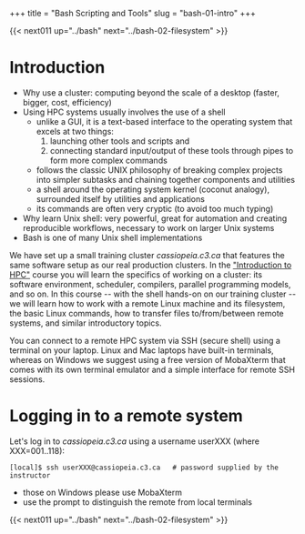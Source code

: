+++
title = "Bash Scripting and Tools"
slug = "bash-01-intro"
+++

{{< next011 up="../bash" next="../bash-02-filesystem" >}}

# Introduction

- Why use a cluster: computing beyond the scale of a desktop (faster, bigger, cost, efficiency)
- Using HPC systems usually involves the use of a shell
  - unlike a GUI, it is a text-based interface to the operating system that excels at two things: <!-- command interpreter -->
    1. launching other tools and scripts and
	1. connecting standard input/output of these tools through pipes to form more complex commands
  - follows the classic UNIX philosophy of breaking complex projects into simpler subtasks and chaining
    together components and utilities
  - a shell around the operating system kernel (coconut analogy), surrounded itself by utilities and applications
  - its commands are often very cryptic (to avoid too much typing)
- Why learn Unix shell: very powerful, great for automation and creating reproducible workflows,
  necessary to work on larger Unix systems
- Bash is one of many Unix shell implementations

We have set up a small training cluster *cassiopeia.c3.ca* that features the same software setup as our
real production clusters. In the ["Introduction to HPC"](../hpc) course you will learn the specifics
of working on a cluster: its software environment, scheduler, compilers, parallel programming models, and
so on. In this course -- with the shell hands-on on our training cluster -- we will learn how to work
with a remote Linux machine and its filesystem, the basic Linux commands, how to transfer files
to/from/between remote systems, and similar introductory topics.

You can connect to a remote HPC system via SSH (secure shell) using a terminal on your laptop. Linux and
Mac laptops have built-in terminals, whereas on Windows we suggest using a free version of MobaXterm
that comes with its own terminal emulator and a simple interface for remote SSH sessions.

# Logging in to a remote system

Let's log in to *cassiopeia.c3.ca* using a username userXXX (where XXX=001..118):

~~~ {.bash}
[local]$ ssh userXXX@cassiopeia.c3.ca   # password supplied by the instructor
~~~

- those on Windows please use MobaXterm
- use the prompt to distinguish the remote from local terminals

{{< next011 up="../bash" next="../bash-02-filesystem" >}}
